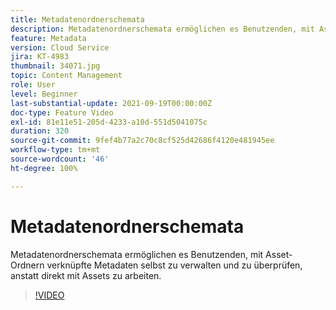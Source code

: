 ```yaml
---
title: Metadatenordnerschemata
description: Metadatenordnerschemata ermöglichen es Benutzenden, mit Asset-Ordnern verknüpfte Metadaten selbst zu verwalten und zu überprüfen, anstatt direkt mit Assets zu arbeiten.
feature: Metadata
version: Cloud Service
jira: KT-4983
thumbnail: 34071.jpg
topic: Content Management
role: User
level: Beginner
last-substantial-update: 2021-09-19T00:00:00Z
doc-type: Feature Video
exl-id: 81e11e51-205d-4233-a10d-551d5041075c
duration: 320
source-git-commit: 9fef4b77a2c70c8cf525d42686f4120e481945ee
workflow-type: tm+mt
source-wordcount: '46'
ht-degree: 100%

---
```


# Metadatenordnerschemata

Metadatenordnerschemata ermöglichen es Benutzenden, mit Asset-Ordnern verknüpfte Metadaten selbst zu verwalten und zu überprüfen, anstatt direkt mit Assets zu arbeiten.

>[!VIDEO](https://video.tv.adobe.com/v/34071?quality=12&learn=on)
